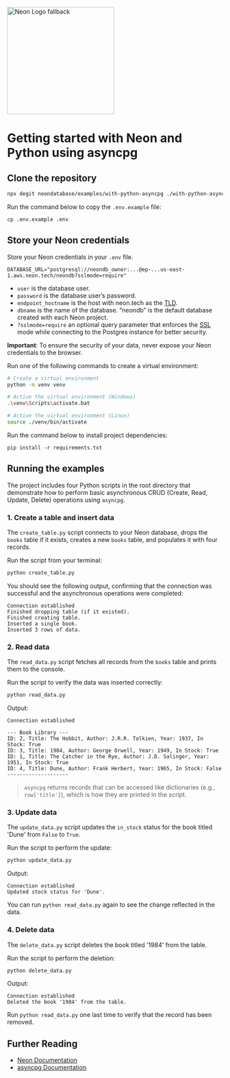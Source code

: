 <picture>
  <source media="(prefers-color-scheme: dark)" srcset="https://neon.com/brand/neon-logo-dark-color.svg">
  <source media="(prefers-color-scheme: light)" srcset="https://neon.com/brand/neon-logo-light-color.svg">
  <img width="250px" alt="Neon Logo fallback" src="https://neon.com/brand/neon-logo-dark-color.svg">
</picture>

# Getting started with Neon and Python using asyncpg

## Clone the repository

```bash
npx degit neondatabase/examples/with-python-asyncpg ./with-python-asyncpg
```

Run the command below to copy the `.env.example` file:

```
cp .env.example .env
```

## Store your Neon credentials

Store your Neon credentials in your `.env` file.

```
DATABASE_URL="postgresql://neondb_owner:...@ep-...us-east-1.aws.neon.tech/neondb?sslmode=require"
```

- `user` is the database user.
- `password` is the database user’s password.
- `endpoint_hostname` is the host with neon.tech as the [TLD](https://www.cloudflare.com/en-gb/learning/dns/top-level-domain/).
- `dbname` is the name of the database. “neondb” is the default database created with each Neon project.
- `?sslmode=require` an optional query parameter that enforces the [SSL](https://www.cloudflare.com/en-gb/learning/ssl/what-is-ssl/) mode while connecting to the Postgres instance for better security.

**Important**: To ensure the security of your data, never expose your Neon credentials to the browser.

Run one of the following commands to create a virtual environment:

```bash
# Create a virtual environment
python -m venv venv

# Active the virtual environment (Windows)
.\venv\Scripts\activate.bat

# Active the virtual environment (Linux)
source ./venv/bin/activate
```

Run the command below to install project dependencies:

```
pip install -r requirements.txt
```

## Running the examples

The project includes four Python scripts in the root directory that demonstrate how to perform basic asynchronous CRUD (Create, Read, Update, Delete) operations using `asyncpg`.

### 1. Create a table and insert data

The `create_table.py` script connects to your Neon database, drops the `books` table if it exists, creates a new `books` table, and populates it with four records.

Run the script from your terminal:

```bash
python create_table.py
```

You should see the following output, confirming that the connection was successful and the asynchronous operations were completed:

```text
Connection established
Finished dropping table (if it existed).
Finished creating table.
Inserted a single book.
Inserted 3 rows of data.
```

### 2. Read data

The `read_data.py` script fetches all records from the `books` table and prints them to the console.

Run the script to verify the data was inserted correctly:

```bash
python read_data.py
```

Output:

```text
Connection established

--- Book Library ---
ID: 2, Title: The Hobbit, Author: J.R.R. Tolkien, Year: 1937, In Stock: True
ID: 3, Title: 1984, Author: George Orwell, Year: 1949, In Stock: True
ID: 1, Title: The Catcher in the Rye, Author: J.D. Salinger, Year: 1951, In Stock: True
ID: 4, Title: Dune, Author: Frank Herbert, Year: 1965, In Stock: False
--------------------
```
> `asyncpg` returns records that can be accessed like dictionaries (e.g., `row['title']`), which is how they are printed in the script.

### 3. Update data

The `update_data.py` script updates the `in_stock` status for the book titled 'Dune' from `False` to `True`.

Run the script to perform the update:

```bash
python update_data.py
```

Output:
```text
Connection established
Updated stock status for 'Dune'.
```

You can run `python read_data.py` again to see the change reflected in the data.

### 4. Delete data

The `delete_data.py` script deletes the book titled '1984' from the table.

Run the script to perform the deletion:

```bash
python delete_data.py
```

Output:
```text
Connection established
Deleted the book '1984' from the table.
```

Run `python read_data.py` one last time to verify that the record has been removed.

## Further Reading

*   [Neon Documentation](https://neon.com/docs/guides/python)
*   [asyncpg Documentation](https://magicstack.github.io/asyncpg/current/)
